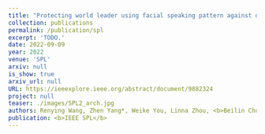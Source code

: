 ```yaml
---
title: "Protecting world leader using facial speaking pattern against deepfakes"
collection: publications
permalink: /publication/spl
excerpt: 'TODO.'
date: 2022-09-09
year: 2022
venue: 'SPL'
arxiv: null
is_show: true
arxiv_url: null
URL: https://ieeexplore.ieee.org/abstract/document/9882324
project: null
teaser: ./images/SPL2_arch.jpg
authors: Renying Wang, Zhen Yang*, Weike You, Linna Zhou, <b>Beilin Chu</b>
publication: <b>IEEE SPL</b>
---
```

<!-- [Download paper here](https://academic.oup.com/bioinformatics/article-pdf/38/13/3444/49883746/btac342.pdf) -->